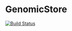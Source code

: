 # GenomicStore

[![Build Status](https://travis-ci.org/njgit/GenomicStore.jl.svg?branch=master)](https://travis-ci.org/njgit/GenomicStore.jl)
